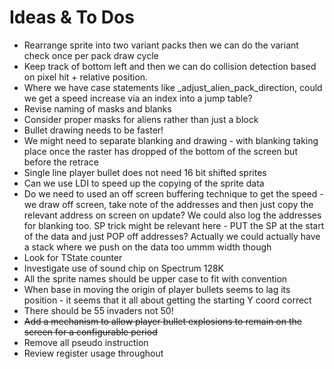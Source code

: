 # Ideas & To Dos

* Rearrange sprite into two variant packs then we can do the variant check once per pack draw cycle
* Keep track of bottom left and then we can do collision detection based on pixel hit + relative position.
* Where we have case statements like _adjust_alien_pack_direction, could we get a speed increase via an index into a jump table?
* Revise naming of masks and blanks
* Consider proper masks for aliens rather than just a block
* Bullet drawing needs to be faster!
* We might need to separate blanking and drawing - with blanking taking place once the raster has dropped of the bottom of the screen but before the retrace
* Single line player bullet does not need 16 bit shifted sprites
* Can we use LDI to speed up the copying of the sprite data
* Do we need to used an off screen buffering technique to get the speed - we draw off screen, take note of the addresses and then just copy the relevant address on screen on update?  We could also log the addresses for blanking too.  SP trick might be relevant here - PUT the SP at the start of the data and just POP off addresses?   Actually we could actually have a stack where we push on the data too ummm width though
* Look for TState counter
* Investigate use of sound chip on Spectrum 128K
* All the sprite names should be upper case to fit with convention
* When base in moving the origin of player bullets seems to lag its position - it seems that it all about getting the starting Y coord correct
* There should be 55 invaders not 50!
* ~~Add a mechanism to allow player bullet explosions to remain on the screen for a configurable period~~
* Remove all pseudo instruction
* Review register usage throughout